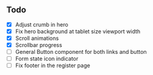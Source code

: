 ## Todo

-   [x] Adjust crumb in hero
-   [x] Fix hero background at tablet size viewport width
-   [x] Scroll animations
-   [x] Scrollbar progress
-   [ ] General Button component for both links and button
-   [ ] Form state icon indicator
-   [ ] Fix footer in the register page
